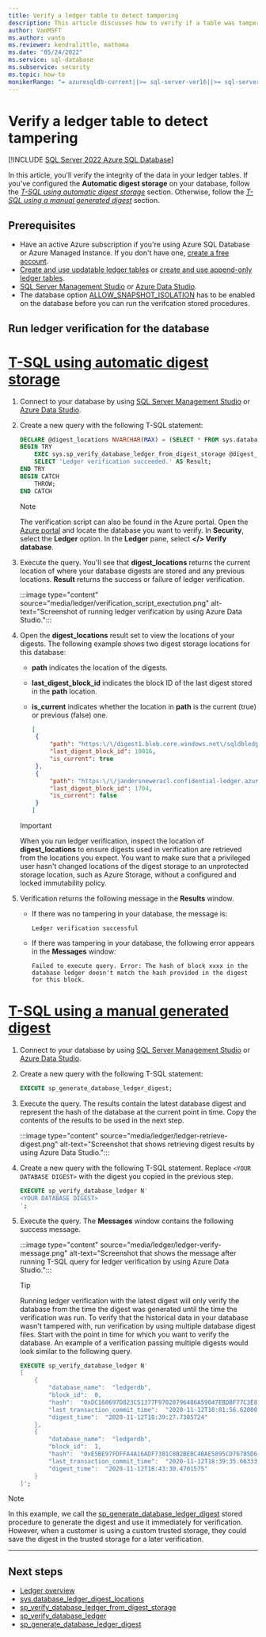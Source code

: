 ```yaml
---
title: Verify a ledger table to detect tampering
description: This article discusses how to verify if a table was tampered with.
author: VanMSFT
ms.author: vanto
ms.reviewer: kendralittle, mathoma
ms.date: "05/24/2022"
ms.service: sql-database
ms.subservice: security
ms.topic: how-to
monikerRange: "= azuresqldb-current||>= sql-server-ver16||>= sql-server-linux-ver16"
---
```


# Verify a ledger table to detect tampering

[!INCLUDE [SQL Server 2022 Azure SQL Database](../../../includes/applies-to-version/sqlserver2022-asdb.md)]

In this article, you'll verify the integrity of the data in your ledger tables. If you've configured the **Automatic digest storage** on your database, follow the *[T-SQL using automatic digest storage](#run-ledger-verification-for-the-database)* section. Otherwise, follow the *[T-SQL using a manual generated digest](#run-ledger-verification-for-the-database)* section.

## Prerequisites

- Have an active Azure subscription if you're using Azure SQL Database or Azure Managed Instance. If you don't have one, [create a free account](https://azure.microsoft.com/free/).
- [Create and use updatable ledger tables](ledger-how-to-updatable-ledger-tables.md) or [create and use append-only ledger tables](ledger-how-to-append-only-ledger-tables.md).
- [SQL Server Management Studio](../../../ssms/download-sql-server-management-studio-ssms.md) or [Azure Data Studio](../../../azure-data-studio/download-azure-data-studio.md).
- The database option [ALLOW_SNAPSHOT_ISOLATION](../../../t-sql/statements/alter-database-transact-sql-set-options.md) has to be enabled on the database before you can run the verifcation stored procedures.

## Run ledger verification for the database

# [T-SQL using automatic digest storage](#tab/t-sql-automatic)

1. Connect to your database by using [SQL Server Management Studio](../../../ssms/download-sql-server-management-studio-ssms.md) or [Azure Data Studio](../../../azure-data-studio/download-azure-data-studio.md).

1. Create a new query with the following T-SQL statement:

   ```sql
   DECLARE @digest_locations NVARCHAR(MAX) = (SELECT * FROM sys.database_ledger_digest_locations FOR JSON AUTO, INCLUDE_NULL_VALUES);SELECT @digest_locations as digest_locations;
   BEGIN TRY
       EXEC sys.sp_verify_database_ledger_from_digest_storage @digest_locations;
       SELECT 'Ledger verification succeeded.' AS Result;
   END TRY
   BEGIN CATCH
       THROW;
   END CATCH
   ```

   > [!NOTE]
   > The verification script can also be found in the Azure portal. Open the [Azure portal](https://portal.azure.com/) and locate the database you want to verify. In **Security**, select the **Ledger** option. In the **Ledger** pane, select **</> Verify database**.

1. Execute the query. You'll see that **digest_locations** returns the current location of where your database digests are stored and any previous locations. **Result** returns the success or failure of ledger verification.

   :::image type="content" source="media/ledger/verification_script_exectution.png" alt-text="Screenshot of running ledger verification by using Azure Data Studio.":::

1. Open the **digest_locations** result set to view the locations of your digests. The following example shows two digest storage locations for this database:

   - **path** indicates the location of the digests.
   - **last_digest_block_id** indicates the block ID of the last digest stored in the **path** location.
   - **is_current** indicates whether the location in **path** is the current (true) or previous (false) one.

       ```json
       [
        {
            "path": "https:\/\/digest1.blob.core.windows.net\/sqldbledgerdigests\/janderstestportal2server\/jandersnewdb\/2021-05-20T04:39:47.6570000",
            "last_digest_block_id": 10016,
            "is_current": true
        },
        {
            "path": "https:\/\/jandersneweracl.confidential-ledger.azure.com\/sqldbledgerdigests\/janderstestportal2server\/jandersnewdb\/2021-05-20T04:39:47.6570000",
            "last_digest_block_id": 1704,
            "is_current": false
        }
       ]
       ```

   > [!IMPORTANT]
   > When you run ledger verification, inspect the location of **digest_locations** to ensure digests used in verification are retrieved from the locations you expect. You want to make sure that a privileged user hasn't changed locations of the digest storage to an unprotected storage location, such as Azure Storage, without a configured and locked immutability policy.

1. Verification returns the following message in the **Results** window.

   - If there was no tampering in your database, the message is:

       ```output
       Ledger verification successful
       ```

   - If there was tampering in your database, the following error appears in the **Messages** window:
  
       ```output
       Failed to execute query. Error: The hash of block xxxx in the database ledger doesn't match the hash provided in the digest for this block.
       ```

# [T-SQL using a manual generated digest](#tab/t-sql-manual)

1. Connect to your database by using [SQL Server Management Studio](../../../ssms/download-sql-server-management-studio-ssms.md) or [Azure Data Studio](../../../azure-data-studio/download-azure-data-studio.md).
1. Create a new query with the following T-SQL statement:

   ```sql
   EXECUTE sp_generate_database_ledger_digest;
   ```

1. Execute the query. The results contain the latest database digest and represent the hash of the database at the current point in time. Copy the contents of the results to be used in the next step.

   :::image type="content" source="media/ledger/ledger-retrieve-digest.png" alt-text="Screenshot that shows retrieving digest results by using Azure Data Studio.":::

1. Create a new query with the following T-SQL statement. Replace `<YOUR DATABASE DIGEST>` with the digest you copied in the previous step.

   ```sql
   EXECUTE sp_verify_database_ledger N'
   <YOUR DATABASE DIGEST>
   ';
   ```

1. Execute the query. The **Messages** window contains the following success message.

   :::image type="content" source="media/ledger/ledger-verify-message.png" alt-text="Screenshot that shows the message after running T-SQL query for ledger verification by using Azure Data Studio.":::

   > [!TIP]
   > Running ledger verification with the latest digest will only verify the database from the time the digest was generated until the time the verification was run. To verify that the historical data in your database wasn't tampered with, run verification by using multiple database digest files. Start with the point in time for which you want to verify the database. An example of a verification passing multiple digests would look similar to the following query.
   
   ```sql
   EXECUTE sp_verify_database_ledger N'
   [
       {
           "database_name":  "ledgerdb",
           "block_id":  0,
           "hash":  "0xDC160697D823C51377F97020796486A59047EBDBF77C3E8F94EEE0FFF7B38A6A",
           "last_transaction_commit_time":  "2020-11-12T18:01:56.6200000",
           "digest_time":  "2020-11-12T18:39:27.7385724"
       },
       {
           "database_name":  "ledgerdb",
           "block_id":  1,
           "hash":  "0xE5BE97FDFFA4A16ADF7301C8B2BEBC4BAE5895CD76785D699B815ED2653D9EF8",
           "last_transaction_commit_time":  "2020-11-12T18:39:35.6633333",
           "digest_time":  "2020-11-12T18:43:30.4701575"
       }
   ]';
   ```

> [!NOTE]
> In this example, we call the [sp_generate_database_ledger_digest](../../system-stored-procedures/sys-sp-generate-database-ledger-digest-transact-sql.md) stored procedure to generate the digest and use it immediately for verification. However, when a customer is using a custom trusted storage, they could save the digest in the trusted storage for a later verification.

---

## Next steps

- [Ledger overview](ledger-overview.md)
- [sys.database_ledger_digest_locations](../../system-catalog-views/sys-database-ledger-digest-locations-transact-sql.md)
- [sp_verify_database_ledger_from_digest_storage](../../system-stored-procedures/sys-sp-verify-database-ledger-from-digest-storage-transact-sql.md)
- [sp_verify_database_ledger](../../system-stored-procedures/sys-sp-verify-database-ledger-transact-sql.md)
- [sp_generate_database_ledger_digest](../../system-stored-procedures/sys-sp-generate-database-ledger-digest-transact-sql.md)
